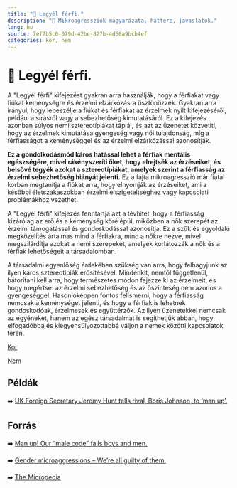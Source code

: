 ```yaml
---
title: "🚫 Legyél férfi."
description: "🚫 Mikroagressziók magyarázata, háttere, javaslatok."
lang: hu
source: 7ef7b5c0-079d-42be-877b-4d56a9bcb4ef
categories: kor, nem
---
```


<div class="wiki-content agression-title">

# 🚫 Legyél férfi.

A "Legyél férfi" kifejezést gyakran arra használják, hogy a férfiakat vagy fiúkat keménységre és érzelmi elzárkózásra ösztönözzék. Gyakran arra irányul, hogy lebeszélje a fiúkat és férfiakat az érzelmek nyílt kifejezéséről, például a sírásról vagy a sebezhetőség kimutatásáról. Ez a kifejezés azonban súlyos nemi sztereotípiákat táplál, és azt az üzenetet közvetíti, hogy az érzelmek kimutatása gyengeség vagy női tulajdonság, míg a férfiasságot a keménységgel és az érzelmi elzárkózással azonosítják.

**Ez a gondolkodásmód káros hatással lehet a férfiak mentális egészségére, mivel rákényszeríti őket, hogy elrejtsék az érzéseiket, és belsővé tegyék azokat a sztereotípiákat, amelyek szerint a férfiasság az érzelmi sebezhetőség hiányát jelenti.** Ez a fajta mikroagresszió már fiatal korban megtanítja a fiúkat arra, hogy elnyomják az érzéseiket, ami a későbbi életszakaszokban érzelmi elszigeteltséghez vagy kapcsolati problémákhoz vezethet. 

A "Legyél férfi" kifejezés fenntartja azt a tévhitet, hogy a férfiasság kizárólag az erő és a keménység köré épül, miközben a nők szerepét az érzelmi támogatással és gondoskodással azonosítja. Ez a szűk és egyoldalú megközelítés ártalmas mind a férfiakra, mind a nőkre nézve, mivel megszilárdítja azokat a nemi szerepeket, amelyek korlátozzák a nők és a férfiak lehetőségeit a társadalomban.

A társadalmi egyenlőség érdekében szükség van arra, hogy felhagyjunk az ilyen káros sztereotípiák erősítésével. Mindenkit, nemtől függetlenül, bátorítani kell arra, hogy természetes módon fejezze ki az érzelmeit, és hogy megértse: az érzelmi sebezhetőség és az őszinteség nem azonos a gyengeséggel. Hasonlóképpen fontos felismerni, hogy a férfiasság nemcsak a keménységet jelenti, és hogy a férfiak is lehetnek gondoskodóak, érzelmesek és együttérzők. Az ilyen üzenetekkel nemcsak az egyéneket, hanem az egész társadalmat is segíthetjük abban, hogy elfogadóbbá és kiegyensúlyozottabbá váljon a nemek közötti kapcsolatok terén.

<div class="categories">

[Kor](/#/entry?id=kor)

[Nem](/#/entry?id=nem)

</div>

## Példák

➡️ [UK Foreign Secretary Jeremy Hunt tells rival, Boris Johnson, to ‘man up’.](https://www.bbc.com/news/uk-48743113 )

## Forrás

➡️ [Man up! Our “male code” fails boys and men.](https://www.psychologytoday.com/ca/blog/mind-games/201903/man-our-male-code-fails-boys-and-men)

➡️ [Gender microaggressions – We’re all guilty of them.](https://momentousinstitute.org/blog/gender-microaggressions-were-all-guilty-of-them)

➡️ [The Micropedia](https://www.themicropedia.org/)


</div>